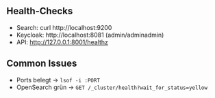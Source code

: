## Health-Checks
- Search: curl http://localhost:9200
- Keycloak: http://localhost:8081 (admin/adminadmin)
- API: http://127.0.0.1:8001/healthz

## Common Issues
- Ports belegt → `lsof -i :PORT`
- OpenSearch grün → `GET /_cluster/health?wait_for_status=yellow`
